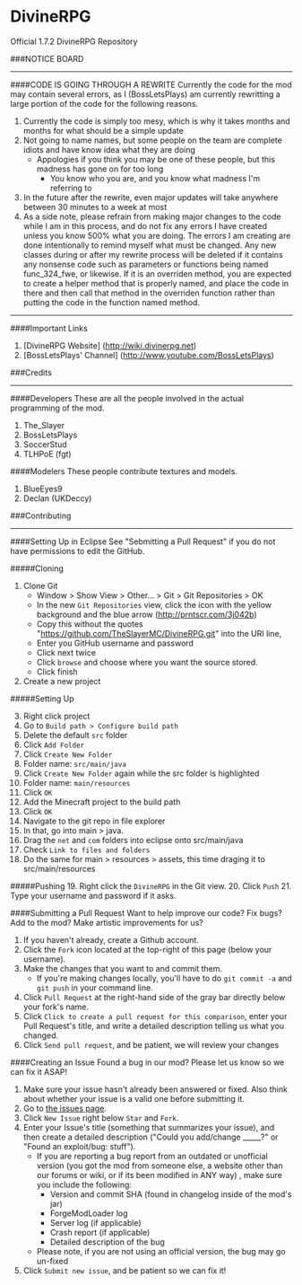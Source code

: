 DivineRPG
=========

Official 1.7.2 DivineRPG Repository

###NOTICE BOARD
***
####CODE IS GOING THROUGH A REWRITE
Currently the code for the mod may contain several errors, as I (BossLetsPlays) am currently rewritting a large portion of the code for the following reasons.

1. Currently the code is simply too mesy, which is why it takes months and months for what should be a simple update
2. Not going to name names, but some people on the team are complete idiots and have know idea what they are doing
    * Appologies if you think you may be one of these people, but this madness has gone on for too long
        * You know who you are, and you know what madness I'm referring to
3. In the future after the rewrite, even major updates will take anywhere between 30 minutes to a week at most
4. As a side note, please refrain from making major changes to the code while I am in this process, and do not fix any errors I have created unless you know 500% what you are doing. The errors I am creating are done intentionally to remind myself what must be changed. Any new classes during or after my rewrite process will be deleted if it contains any nonsense code such as parameters or functions being named func_324_fwe, or likewise. If it is an overriden method, you are expected to create a helper method that is properly named, and place the code in there and then call that method in the overriden function rather than putting the code in the function named method.

***
####Important Links
1. [DivineRPG Website] (http://wiki.divinerpg.net)
2. [BossLetsPlays' Channel] (http://www.youtube.com/BossLetsPlays)

###Credits
***
####Developers
These are all the people involved in the actual programming of the mod.

1. The_Slayer
2. BossLetsPlays
3. SoccerStud
4. TLHPoE (fgt)

####Modelers
These people contribute textures and models.

1. BlueEyes9
2. Declan (UKDeccy)

###Contributing
***

####Setting Up in Eclipse
See "Sebmitting a Pull Request" if you do not have permissions to edit the GitHub.

#####Cloning

1. Clone Git
	* Window > Show View > Other... > Git > Git Repositories > OK
	* In the new `Git Repositories` view, click the icon with the yellow background and the blue arrow (http://prntscr.com/3j042b)
	* Copy this without the quotes "https://github.com/TheSlayerMC/DivineRPG.git" into the URI line,
	* Enter you GitHub username and password
	* Click next twice
	* Click `browse` and choose where you want the source stored.
	* Click finish
2. Create a new project

#####Setting Up

3. Right click project
4. Go to `Build path > Configure build path`
5. Delete the default `src` folder
6. Click `Add Folder`
7. Click `Create New Folder`
8. Folder name: `src/main/java`
9. Click `Create New Folder` again while the src folder is highlighted
10. Folder name: `main/resources`
11. Click `OK`
12. Add the Minecraft project to the build path
13. Click `OK`
14. Navigate to the git repo in file explorer
15. In that, go into main > java.
16. Drag the `net` and `com` folders into eclipse onto src/main/java
17. Check `Link to files and folders`
18. Do the same for main > resources > assets, this time draging it to src/main/resources

#####Pushing
19. Right click the `DivineRPG` in the Git view.
20. Click `Push`
21. Type your username and password if it asks.

####Submitting a Pull Request
Want to help improve our code? Fix bugs? Add to the mod? Make artistic improvements for us?

1. If you haven't already, create a Github account.
2. Click the `Fork` icon located at the top-right of this page (below your username).
3. Make the changes that you want to and commit them.
	* If you're making changes locally, you'll have to do `git commit -a` and `git push` in your command line.
4. Click `Pull Request` at the right-hand side of the gray bar directly below your fork's name.
5. Click `Click to create a pull request for this comparison`, enter your Pull Request's title, and write a detailed description telling us what you changed.
6. Click `Send pull request`, and be patient, we will review your changes

####Creating an Issue
Found a bug in our mod?  Please let us know so we can fix it ASAP!

1. Make sure your issue hasn't already been answered or fixed.  Also think about whether your issue is a valid one before submitting it.
2. Go to [the issues page](http://github.com/TheSlayerMC/DivineRPG/issues).
3. Click `New Issue` right below `Star` and `Fork`.
4. Enter your Issue's title (something that summarizes your issue), and then create a detailed description ("Could you add/change _____?" or "Found an exploit/bug:  stuff").
	* If you are reporting a bug report from an outdated or unofficial version (you got the mod from someone else, a website other than our forums or wiki, or if its been modified in ANY way) , make sure you include the following:
		* Version and commit SHA (found in changelog inside of the mod's jar)
		* ForgeModLoader log
		* Server log (if applicable)
		* Crash report (if applicable)
		* Detailed description of the bug
	* Please note, if you are not using an official version, the bug may go un-fixed
5. Click `Submit new issue`, and be patient so we can fix it!
